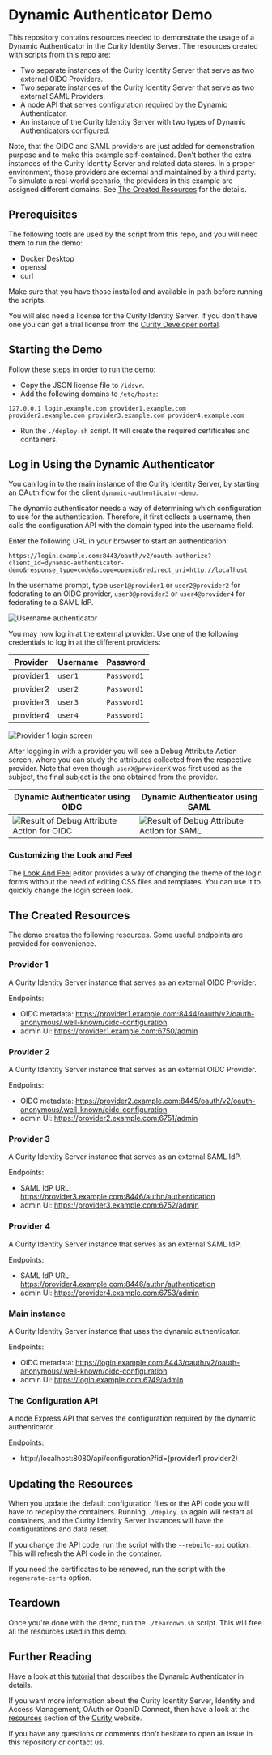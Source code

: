 # Dynamic Authenticator Demo

This repository contains resources needed to demonstrate the usage of a Dynamic Authenticator in the Curity Identity Server.
The resources created with scripts from this repo are:

- Two separate instances of the Curity Identity Server that serve as two external OIDC Providers.
- Two separate instances of the Curity Identity Server that serve as two external SAML Providers.
- A node API that serves configuration required by the Dynamic Authenticator.
- An instance of the Curity Identity Server with two types of Dynamic Authenticators configured.

Note, that the OIDC and SAML providers are just added for demonstration purpose and to make this example self-contained. Don't bother the extra instances of the Curity Identity Server and related data stores. In a proper environment, those providers are external and maintained by a third party. To simulate a real-world scenario, the providers in this example are assigned different domains. See [The Created Resources](#the-created-resources) for the details.

## Prerequisites

The following tools are used by the script from this repo, and you will need them to run the demo:

- Docker Desktop
- openssl
- curl

Make sure that you have those installed and available in path before running the scripts.

You will also need a license for the Curity Identity Server. If you don't have one you can get a trial license from the
[Curity Developer portal](https://developer.curity.io/free-trial/).

## Starting the Demo

Follow these steps in order to run the demo:

- Copy the JSON license file to `/idsvr`.
- Add the following domains to `/etc/hosts`:

```
127.0.0.1 login.example.com provider1.example.com provider2.example.com provider3.example.com provider4.example.com
```

- Run the `./deploy.sh` script. It will create the required certificates and containers.

## Log in Using the Dynamic Authenticator

You can log in to the main instance of the Curity Identity Server, by starting an OAuth flow for the client `dynamic-authenticator-demo`.

The dynamic authenticator needs a way of determining which configuration to use for the authentication. Therefore, it first collects a username, then calls the configuration API with the domain typed into the username field.

Enter the following URL in your browser to start an authentication:

```
https://login.example.com:8443/oauth/v2/oauth-authorize?client_id=dynamic-authenticator-demo&response_type=code&scope=openid&redirect_uri=http://localhost
```

In the username prompt, type `user1@provider1` or `user2@provider2` for federating to an OIDC provider,
`user3@provider3` or `user4@provider4` for federating to a SAML IdP.

![Username authenticator](/docs/username.jpg)

You may now log in at the external provider. Use one of the following credentials to log in at the different providers:

| Provider  | Username | Password    |
|-----------|----------|-------------|
| provider1 | `user1`  | `Password1` |
| provider2 | `user2`  | `Password1` |
| provider3 | `user3`  | `Password1` |
| provider4 | `user4`  | `Password1` |


![Provider 1 login screen](/docs/provider1.jpg)

After logging in with a provider you will see a Debug Attribute Action screen, where you can study the attributes collected from the respective provider.
Note that even though `userX@providerX` was first used as the subject, the final subject is the one obtained from the provider.

| Dynamic Authenticator using OIDC | Dynamic Authenticator using SAML |
| --- | --- |
| ![Result of Debug Attribute Action for OIDC](/docs/debug-attribute-action-result-oidc.jpg) | ![Result of Debug Attribute Action for SAML](/docs/debug-attribute-action-result-saml.jpg) |

### Customizing the Look and Feel

The [Look And Feel](https://curity.io/resources/learn/customize-look-and-feel-simple) editor provides a way of changing the theme of the login forms without the need of editing CSS files and templates. You can use it to quickly change the login screen look.

## The Created Resources

The demo creates the following resources. Some useful endpoints are provided for convenience.

### Provider 1

A Curity Identity Server instance that serves as an external OIDC Provider.

Endpoints:
- OIDC metadata: https://provider1.example.com:8444/oauth/v2/oauth-anonymous/.well-known/oidc-configuration
- admin UI: https://provider1.example.com:6750/admin

### Provider 2

A Curity Identity Server instance that serves as an external OIDC Provider.

Endpoints:
- OIDC metadata: https://provider2.example.com:8445/oauth/v2/oauth-anonymous/.well-known/oidc-configuration
- admin UI: https://provider2.example.com:6751/admin

### Provider 3

A Curity Identity Server instance that serves as an external SAML IdP.

Endpoints:
- SAML IdP URL: https://provider3.example.com:8446/authn/authentication
- admin UI: https://provider3.example.com:6752/admin

### Provider 4

A Curity Identity Server instance that serves as an external SAML IdP.

Endpoints:
- SAML IdP URL: https://provider4.example.com:8446/authn/authentication
- admin UI: https://provider4.example.com:6753/admin


### Main instance

A Curity Identity Server instance that uses the dynamic authenticator.

Endpoints:
- OIDC metadata: https://login.example.com:8443/oauth/v2/oauth-anonymous/.well-known/oidc-configuration
- admin UI: https://login.example.com:6749/admin

### The Configuration API

A node Express API that serves the configuration required by the dynamic authenticator.

Endpoints:
- http://localhost:8080/api/configuration?fid=(provider1|provider2)


## Updating the Resources

When you update the default configuration files or the API code you will have to redeploy the containers. Running `./deploy.sh` again
will restart all containers, and the Curity Identity Server instances will have the configurations and data reset.

If you change the API code, run the script with the `--rebuild-api` option. This will refresh the API code in the container.

If you need the certificates to be renewed, run the script with the `--regenerate-certs` option.

## Teardown

Once you're done with the demo, run the `./teardown.sh` script. This will free all the resources used in this demo.

## Further Reading

Have a look at this [tutorial](https://curity.io/resources/learn/dynamic-authenticator) that describes the Dynamic Authenticator in details.

If you want more information about the Curity Identity Server, Identity and Access Management, OAuth or OpenID Connect,
then have a look at the [resources](https://curity.io/resources/) section of the [Curity](https://curity.io) website.

If you have any questions or comments don't hesitate to open an issue in this repository or contact us.
